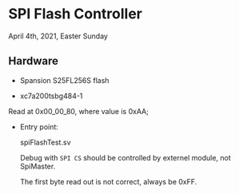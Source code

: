 # SPI Flash Controller
April 4th, 2021, Easter Sunday


## Hardware
* Spansion S25FL256S flash

* xc7a200tsbg484-1

Read at 0x00_00_80, where value is 0xAA;

* Entry point:

   spiFlashTest.sv
   
   Debug with `SPI CS` should be controlled by externel module, not SpiMaster.
   
   The first byte read out is not correct, always be 0xFF.
   